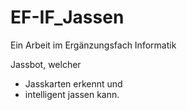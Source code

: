 # EF-IF_Jassen
Ein Arbeit im Ergänzungsfach Informatik

Jassbot, welcher
- Jasskarten erkennt und
- intelligent jassen kann.
